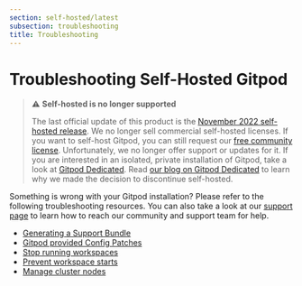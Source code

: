 ```yaml
---
section: self-hosted/latest
subsection: troubleshooting
title: Troubleshooting
---
```


<script context="module">
  export const prerender = true;
</script>

# Troubleshooting Self-Hosted Gitpod

> ⚠️ **Self-hosted is no longer supported**
>
> The last official update of this product is the [November 2022 self-hosted release](https://www.gitpod.io/changelog/november-self-hosted-release). We no longer sell commercial self-hosted licenses. If you want to self-host Gitpod, you can still request our [free community license](https://www.gitpod.io/community-license). Unfortunately, we no longer offer support or updates for it. If you are interested in an isolated, private installation of Gitpod, take a look at [Gitpod Dedicated](/dedicated).
> Read [our blog on Gitpod Dedicated](/blog/introducing-gitpod-dedicated) to learn why we made the decision to discontinue self-hosted.

Something is wrong with your Gitpod installation? Please refer to the following troubleshooting resources. You can also take a look at our [support page](/support) to learn how to reach our community and support team for help.

- [Generating a Support Bundle](./support-bundle)
- [Gitpod provided Config Patches](./config-patches)
- [Stop running workspaces](./stop-workspaces)
- [Prevent workspace starts](/docs/configure/self-hosted/latest/prevent-workspace-starts)
- [Manage cluster nodes](/docs/configure/self-hosted/latest/manage-cluster-nodes)
